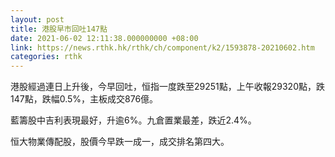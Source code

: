 ```yaml
---
layout: post
title: 港股早市回吐147點
date: 2021-06-02 12:11:38.000000000 +08:00
link: https://news.rthk.hk/rthk/ch/component/k2/1593878-20210602.htm
categories: rthk
---
```


港股經過連日上升後，今早回吐，恒指一度跌至29251點，上午收報29320點，跌147點，跌幅0.5%，主板成交876億。

藍籌股中吉利表現最好，升逾6%。九倉置業最差，跌近2.4%。

恒大物業傳配股，股價今早跌一成一，成交排名第四大。
